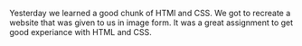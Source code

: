 Yesterday we learned a good chunk of HTMl and CSS. We got to recreate a website that was given to us in image form. It was a great assignment to get good experiance with HTML and CSS.